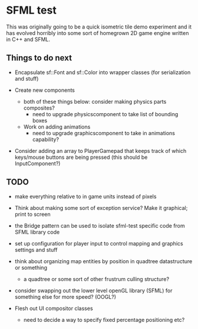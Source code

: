 SFML test
=========

This was originally going to be a quick isometric tile demo experiment and it has evolved horribly into some sort of homegrown 2D game engine written in C++ and SFML.

Things to do next
-----------------
* Encapsulate sf::Font and sf::Color into wrapper classes (for serialization and stuff)
* Create new components
   * both of these things below: consider making physics parts composites?
      * need to upgrade physicscomponent to take list of bounding boxes
   * Work on adding animations
      * need to upgrade graphicscomponent to take in animations capability?

* Consider adding an array to PlayerGamepad that keeps track of which keys/mouse buttons
   are being pressed (this should be InputComponent?)

TODO
----
* make everything relative to in game units instead of pixels

* Think about making some sort of exception service? Make it graphical; print to screen
 
* the Bridge pattern can be used to isolate sfml-test specific code from SFML library code

* set up configuration for player input to control mapping and graphics settings and stuff

* think about organizing map entities by position in quadtree datastructure or something
   * a quadtree or some sort of other frustrum culling structure?

* consider swapping out the lower level openGL library (SFML) for something else for more speed? (OOGL?)

* Flesh out UI compositor classes
   * need to decide a way to specify fixed percentage positioning etc?
